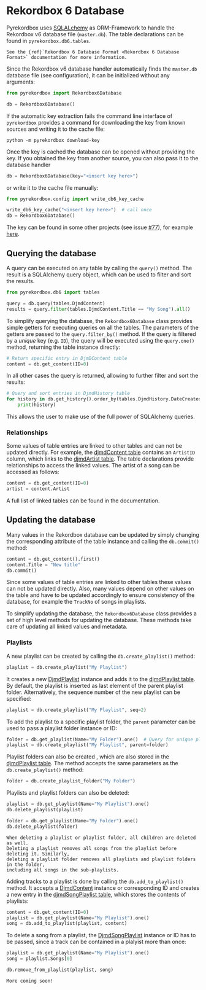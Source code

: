 # Rekordbox 6 Database

Pyrekordbox uses [SQLALchemy](https://www.sqlalchemy.org/) as ORM-Framework to handle the
Rekordbox v6 database file (``master.db``). The table declarations can be found in
``pyrekordbox.db6.tables``.

```{seealso}
See the {ref}`Rekordbox 6 Database Format <Rekordbox 6 Database Format>` documentation for more information.
```

Since the Rekordbox v6 database handler automatically finds the ``master.db`` database file
(see configuration), it can be initialized without any arguments:
````python
from pyrekordbox import Rekordbox6Database

db = Rekordbox6Database()
````

If the automatic key extraction fails the command line interface of ``pyrekordbox``
provides a command for downloading the key from known sources and writing it to the
cache file:
````shell
python -m pyrekordbox download-key
````
Once the key is cached the database can be opened without providing the key.
If you obtained the key from another source, you can also pass it to the database handler
````python
db = Rekordbox6Database(key="<insert key here>")
````
or write it to the cache file manually:
````python
from pyrekordbox.config import write_db6_key_cache

write_db6_key_cache("<insert key here>")  # call once
db = Rekordbox6Database()
````
The key can be found in some other projects (see issue
[#77](https://github.com/dylanljones/pyrekordbox/issues/77)), for example [here][rb6-key].


## Querying the database

A query can be executed on any table by calling the ``query()`` method. The result is
a SQLAlchemy query object, which can be used to filter and sort the results.
````python
from pyrekordbox.db6 import tables

query = db.query(tables.DjmdContent)
results = query.filter(tables.DjmdContent.Title == "My Song").all()
````

To simplify querying the database, the ``Rekordbox6Database`` class provides simple
getters for executing queries on all the tables. The parameters of the getters are
passed to the ``query.filter_by()`` method. If the query is filtered by a *unique* key
(e.g. ``ID``), the query will be executed using the ``query.one()`` method, returning the
table instance directly:
````python
# Return specific entry in DjmDContent table
content = db.get_content(ID=0)
````

In all other cases the query is returned, allowing to further filter and sort the results:
````python
# Query and sort entries in DjmdHistory table
for history in db.get_history().order_by(tables.DjmdHistory.DateCreated):
    print(history)
````

This allows the user to make use of the full power of SQLAlchemy queries.

### Relationships

Some values of table entries are linked to other tables and can not be updated
directly. For example, the [djmdContent table][djmdContent-table] contains an
``ArtistID`` column, which links to the [djmdArtist table][djmdArtist-table].
The table declarations provide relationships to access the linked values.
The artist of a song can be accessed as follows:
````python
content = db.get_content(ID=0)
artist = content.Artist
````
A full list of linked tables can be found in the [](db6-format) documentation.


## Updating the database

Many values in the Rekordbox database can be updated by simply changing the corresponding
attribute of the table instance and calling the ``db.commit()`` method:
````python
content = db.get_content().first()
content.Title = "New title"
db.commit()
````

Since some values of table entries are linked to other tables these values can not
be updated directly. Also, many values depend on other values on the table and have to
be updated accordingly to ensure consistency of the database, for example the ``TrackNo``
of songs in playlists.

To simplify updating the database, the ``Rekordbox6Database`` class provides a set of
high level methods for updating the database. These methods take care of updating all
linked values and metadata.

### Playlists

A new playlist can be created by calling the ``db.create_playlist()`` method:
````python
playlist = db.create_playlist("My Playlist")
````
It creates a new [DjmdPlaylist] instance and adds it to the [djmdPlaylist table][djmdPlaylist-table].
By default, the playlist is inserted as last element of the parent playlist folder.
Alternatively, the sequence number of the new playlist can be specified:
````python
playlist = db.create_playlist("My Playlist", seq=2)
````
To add the playlist to a specific playlist folder, the ``parent`` parameter can be used
to pass a playlist folder instance or ID:
````python
folder = db.get_playlist(Name="My Folder").one()  # Query for unique playlist folder
playlist = db.create_playlist("My Playlist", parent=folder)
````

Playlist folders can also be created , which are also stored in the [djmdPlaylist table][djmdPlaylist-table].
The method accepts the same parameters as the ``db.create_playlist()`` method:
````python
folder = db.create_playlist_folder("My Folder")
````

Playlists and playlist folders can also be deleted:
````python
playlist = db.get_playlist(Name="My Playlist").one()
db.delete_playlist(playlist)

folder = db.get_playlist(Name="My Folder").one()
db.delete_playlist(folder)
````

```{caution}
When deleting a playlist or playlist folder, all children are deleted as well.
Deleting a playlist removes all songs from the playlist before deleting it. Similarly,
deleting a playlist folder removes all playlists and playlist folders in the folder,
including all songs in the sub-playlists.
```

Adding tracks to a playlist is done by calling the ``db.add_to_playlist()`` method.
It accepts a [DjmdContent] instance or corresponding ID and creates a new entry in
the [djmdSongPlaylist table][djmdSongPlaylist-table], which stores the contents of playlists:
````python
content = db.get_content(ID=0)
playlist = db.get_playlist(Name="My Playlist").one()
song = db.add_to_playlist(playlist, content)
````

To delete a song from a playlist, the [DjmdSongPlaylist] instance or ID has to be passed,
since a track can be contained in a plalyist more than once:
````python
playlist = db.get_playlist(Name="My Playlist").one()
song = playlist.Songs[0]

db.remove_from_playlist(playlist, song)
````

```{note}
More coming soon!
```



[db-format]: #db6-format
[djmdArtist-table]: #djmdArtist
[DjmdArtist]: pyrekordbox.db6.tables.DjmdArtist
[djmdContent-table]: #djmdContent
[DjmdContent]: pyrekordbox.db6.tables.DjmdContent
[djmdPlaylist-table]: #djmdPlaylist
[DjmdPlaylist]: pyrekordbox.db6.tables.DjmdPlaylist
[djmdSongPlaylist-table]: #djmdSongPlaylist
[DjmdSongPlaylist]: pyrekordbox.db6.tables.DjmdSongPlaylist
[rb6-key]: https://github.com/mganss/CueGen/blob/19878e6eb3f586dee0eb3eb4f2ce3ef18309de9d/CueGen/Generator.cs#L31
